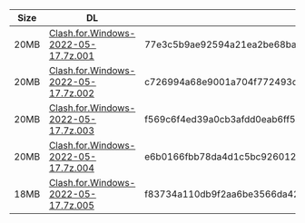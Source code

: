 |    Size   |     DL  | sha512sum |
|  ---  |  ---  |  ---  |
| 20MB | [Clash.for.Windows-2022-05-17.7z.001](https://cdn.jsdelivr.net/gh/appleians/cfw_m1@main/Clash.for.Windows-2022-05-17.7z.001) | 77e3c5b9ae92594a21ea2be68ba381ec48c0267a4a7038ac8982e05b94b9f85835cc50115ed939b44cead0860f8e9afe132ec631230f940f2e99cd472b28ac12 |
| 20MB | [Clash.for.Windows-2022-05-17.7z.002](https://cdn.jsdelivr.net/gh/appleians/cfw_m1@main/Clash.for.Windows-2022-05-17.7z.002) | c726994a68e9001a704f772493d1db6429def3c38fe17c7c56ba2cf4b7258b9d816fff320388a267495dad2da3fb82f18111b51f62de1bf2801512b35797e578 |
| 20MB | [Clash.for.Windows-2022-05-17.7z.003](https://cdn.jsdelivr.net/gh/appleians/cfw_m1@main/Clash.for.Windows-2022-05-17.7z.003) | f569c6f4ed39a0cb3afdd0eab6ff5619a59fc1ca750838667db490216eebf8c3c0b79c3cb854eb0be9d614f3e7c2b808052c52fb24e8b29760a1e9e381ee84e5 |
| 20MB | [Clash.for.Windows-2022-05-17.7z.004](https://cdn.jsdelivr.net/gh/appleians/cfw_m1@main/Clash.for.Windows-2022-05-17.7z.004) | e6b0166fbb78da4d1c5bc92601219b2ccae4432dea816c81265f16d6aecf90476218bd3a5b83ec4a52a3e8e3cbbc88294a0b1563937b96775317dba7bb1ce473 |
| 18MB | [Clash.for.Windows-2022-05-17.7z.005](https://cdn.jsdelivr.net/gh/appleians/cfw_m1@main/Clash.for.Windows-2022-05-17.7z.005) | f83734a110db9f2aa6be3566da42a05ac8e069537745b4eb1d17656d428c7eb1a0c11ab71cf10b1d409df8cdf5df654029eda7ecaca089f961056627f854d46e |
